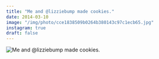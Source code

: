 ```yaml
---
title: "Me and @lizziebump made cookies."
date: 2014-03-10
image: "/img/photo/cce1838509b0264b380143c97c1ecb65.jpg"
instagram: true
draft: false
---
```


![Me and @lizziebump made cookies.](/img/photo/cce1838509b0264b380143c97c1ecb65.jpg)
